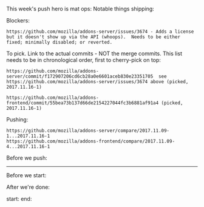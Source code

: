 This week's push hero is mat
ops:
Notable things shipping:


Blockers:

    https://github.com/mozilla/addons-server/issues/3674 - Adds a license but it doesn't show up via the API (whoops).  Needs to be either fixed; minimally disabled; or reverted.


To pick.  Link to the actual commits - NOT the merge commits.  This list needs
to be in chronological order, first to cherry-pick on top:

    https://github.com/mozilla/addons-server/commit/f172907206cd6cb28a0e6601aceb830e23351705  see https://github.com/mozilla/addons-server/issues/3674 above (picked, 2017.11.16-1)

    https://github.com/mozilla/addons-frontend/commit/55bea73b137d66de2154227044fc3b6881af91a4 (picked, 2017.11.16-1)



Pushing:

    https://github.com/mozilla/addons-server/compare/2017.11.09-1...2017.11.16-1
    https://github.com/mozilla/addons-frontend/compare/2017.11.09-4...2017.11.16-1

Before we push:

-------------------------------------------------------------------------------
Before we start:


After we're done:


start:
end:
